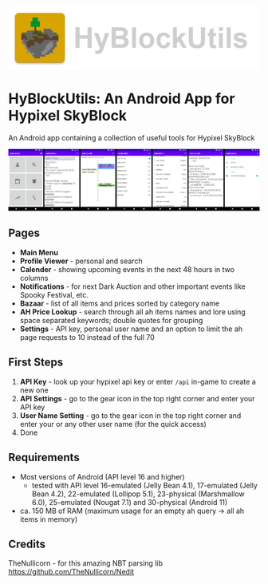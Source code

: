 ![icon](screenshots/screenshot_icon.png)

# HyBlockUtils: An Android App for Hypixel SkyBlock
An Android app containing a collection of useful tools for Hypixel SkyBlock

![icon](screenshots/screenshot_app_pages.png)

## Pages
- **Main Menu**
- **Profile Viewer**  - personal and search
- **Calender**        - showing upcoming events in the next 48 hours in two columns
- **Notifications**   - for next Dark Auction and other important events like Spooky Festival, etc.
- **Bazaar**          - list of all items and prices sorted by category name
- **AH Price Lookup** - search through all ah items names and lore using space separated keywords; double quotes for grouping
- **Settings**        - API key, personal user name and an option to limit the ah page requests to 10 instead of the full 70

## First Steps
1. **API Key**            - look up your hypixel api key or enter `/api` in-game to create a new one
2. **API Settings**       - go to the gear icon in the top right corner and enter your API key
3. **User Name Setting**  - go to the gear icon in the top right corner and enter your or any other user name (for the quick access)
4. Done

## Requirements
- Most versions of Android (API level 16 and higher)
    - tested with API level 16-emulated (Jelly Bean 4.1), 17-emulated (Jelly Bean 4.2), 22-emulated (Lollipop 5.1), 23-physical (Marshmallow 6.0), 25-emulated (Nougat 7.1) and 30-physical (Android 11)
- ca. 150 MB of RAM (maximum usage for an empty ah query -> all ah items in memory)

## Credits
TheNullicorn - for this amazing NBT parsing lib https://github.com/TheNullicorn/Nedit
